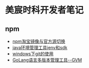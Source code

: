 # 美宸时科开发者笔记

## npm 

* [npm淘宝镜像与官方源切换](./docs/npm/npm-registry.md)
* [java环境管理工具jenv和sdk](./docs/java/java-env.md)
* [windows下git的使用](./docs/git/win-git-use.md)
* [GoLang语言多版本管理工具--GVM](./docs/go/gvm.md)